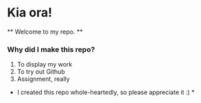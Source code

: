 # Kia ora!

** Welcome to my repo. **

### Why did I make this repo?
1. To display my work
2. To try out Github
3. Assignment, really

* I created this repo whole-heartedly, so please appreciate it :) *
